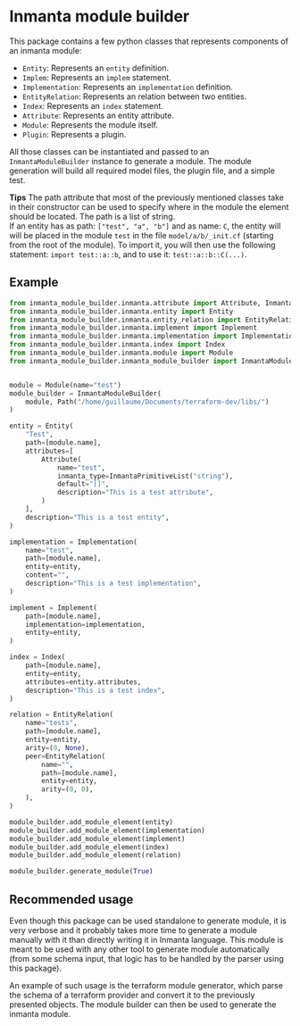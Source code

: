 # Inmanta module builder

This package contains a few python classes that represents components of an inmanta module:
 - `Entity`: Represents an `entity` definition.
 - `Implem`: Represents an `implem` statement.
 - `Implementation`: Represents an `implementation` definition.
 - `EntityRelation`: Represents an relation between two entities.
 - `Index`: Represents an `index` statement.
 - `Attribute`: Represents an entity attribute.
 - `Module`: Represents the module itself.
 - `Plugin`: Represents a plugin.

All those classes can be instantiated and passed to an `InmantaModuleBuilder` instance to generate a module.  The module generation will build all required model files, the plugin file, and a simple test.

**Tips**  The path attribute that most of the previously mentioned classes take in their constructor can be used to specify where in the module the element should be located.  The path is a list of string.  
If an entity has as path: `["test", "a", "b"]` and as name: `C`, the entity will will be placed in the module `test` in the file `model/a/b/_init.cf` (starting from the root of the module).  To import it, you will then use the following statement: `import test::a::b`, and to use it: `test::a::b::C(...)`.

## Example

```python
from inmanta_module_builder.inmanta.attribute import Attribute, InmantaPrimitiveList
from inmanta_module_builder.inmanta.entity import Entity
from inmanta_module_builder.inmanta.entity_relation import EntityRelation
from inmanta_module_builder.inmanta.implement import Implement
from inmanta_module_builder.inmanta.implementation import Implementation
from inmanta_module_builder.inmanta.index import Index
from inmanta_module_builder.inmanta.module import Module
from inmanta_module_builder.inmanta_module_builder import InmantaModuleBuilder


module = Module(name="test")
module_builder = InmantaModuleBuilder(
    module, Path("/home/guillaume/Documents/terraform-dev/libs/")
)

entity = Entity(
    "Test",
    path=[module.name],
    attributes=[
        Attribute(
            name="test",
            inmanta_type=InmantaPrimitiveList("string"),
            default="[]",
            description="This is a test attribute",
        )
    ],
    description="This is a test entity",
)

implementation = Implementation(
    name="test",
    path=[module.name],
    entity=entity,
    content="",
    description="This is a test implementation",
)

implement = Implement(
    path=[module.name],
    implementation=implementation,
    entity=entity,
)

index = Index(
    path=[module.name],
    entity=entity,
    attributes=entity.attributes,
    description="This is a test index",
)

relation = EntityRelation(
    name="tests",
    path=[module.name],
    entity=entity,
    arity=(0, None),
    peer=EntityRelation(
        name="",
        path=[module.name],
        entity=entity,
        arity=(0, 0),
    ),
)

module_builder.add_module_element(entity)
module_builder.add_module_element(implementation)
module_builder.add_module_element(implement)
module_builder.add_module_element(index)
module_builder.add_module_element(relation)

module_builder.generate_module(True)
```


## Recommended usage
Even though this package can be used standalone to generate module, it is very verbose and it probably takes more time to generate a module manually with it than directly writing it in Inmanta language.  This module is meant to be used with any other tool to generate module automatically (from some schema input, that logic has to be handled by the parser using this package).

An example of such usage is the terraform module generator, which parse the schema of a terraform provider and convert it to the previously presented objects.  The module builder can then be used to generate the inmanta module.

